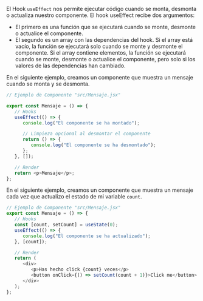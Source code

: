 El Hook `useEffect` nos permite ejecutar código cuando se monta, desmonta o actualiza nuestro componente.
El hook useEffect recibe dos argumentos:

-  El primero es una función que se ejecutará cuando se monte, desmonte o actualice el componente.
-  El segundo es un array con las dependencias del hook. Si el array está vacío, la función se ejecutará solo cuando se monte y desmonte el componente. Si el array contiene elementos, la función se ejecutará cuando se monte, desmonte o actualice el componente, pero solo si los valores de las dependencias han cambiado.

En el siguiente ejemplo, creamos un componente que muestra un mensaje cuando se monta y se desmonta.

```js
// Ejemplo de Componente "src/Mensaje.jsx"

export const Mensaje = () => {
   // Hooks
   useEffect(() => {
      console.log("El componente se ha montado");

      // Limpieza opcional al desmontar el componente
      return () => {
         console.log("El componente se ha desmontado");
      };
   }, []);

   // Render
   return <p>Mensaje</p>;
};
```

En el siguiente ejemplo, creamos un componente que muestra un mensaje cada vez que actualizo el estado de mi variable `count`.

```js
// Ejemplo de Componente "src/Mensaje.jsx"
export const Mensaje = () => {
   // Hooks
   const [count, setCount] = useState(0);
   useEffect(() => {
      console.log("El componente se ha actualizado");
   }, [count]);

   // Render
   return (
      <div>
         <p>Has hecho click {count} veces</p>
         <button onClick={() => setCount(count + 1)}>Click me</button>
      </div>
   );
};
```
